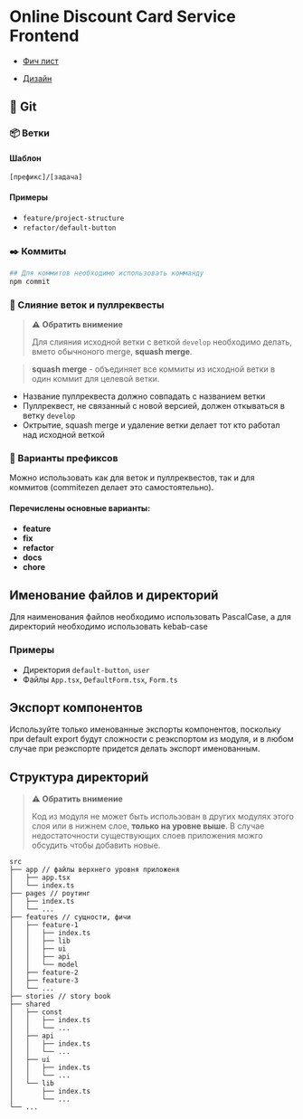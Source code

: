 # Online Discount Card Service Frontend

- [Фич лист](https://docs.google.com/spreadsheets/d/1GwV1-NoSkC2oHRamFoRoKfmjsDQTBtnCVACTTKllpCs/edit#gid=1450262909)

- [Дизайн](https://www.figma.com/file/3SieWKz3TaNqmqWhlz0dSt/Online-discount-card-service?type=design&node-id=41%3A2638&mode=design&t=eCfXjjFrXwwvUsxf-1)

## 💾 Git

### 📦 Ветки

#### Шаблон

`[префикс]/[задача]`

#### Примеры

- `feature/project-structure`
- `refactor/default-button`

### ✒️ Коммиты

```bash
## Для коммитов необходимо использовать комманду
npm commit
```

### 📝 Слияние веток и пуллреквесты

> ⚠️ **Обратить внимение**
>
> Для слияния исходной ветки с веткой `develop` необходимо делать, вмето обычноного merge, **squash merge**.

> **squash merge** - объединяет все коммиты из исходной ветки в один коммит для целевой ветки.

- Название пуллреквеста должно совпадать с названием ветки
- Пуллреквест, не связанный с новой версией, должен откываться в ветку `develop`
- Октрытие, squash merge и удаление ветки делает тот кто работал над исходной веткой

### 📌 Варианты префиксов

Можно использовать как для веток и пуллреквестов, так и для коммитов (commitezen делает это самостоятельно).

#### Перечислены основные варианты:

- **feature**
- **fix**
- **refactor**
- **docs**
- **chore**

## Именование файлов и директорий

Для наименования файлов необходимо использовать PascalCase, а для директорий необходимо использовать kebab-case

### Примеры

- Директория `default-button`, `user`
- Файлы `App.tsx`, `DefaultForm.tsx`, `Form.ts`

## Экспорт компонентов

Используйте только именованные экспорты компонентов, поскольку при default export будут сложности с реэкспортом из модуля, и в любом случае при реэкспорте придется делать экспорт именованным.

## Структура директорий

> ⚠️ **Обратить внимение**
>
> Код из модуля не может быть использован в других модулях этого слоя или в нижнем слое, **только на уровне выше**. В случае недостаточности существующих слоев приложения можго обсудить чтобы добавить новые.

```
src
├── app // файлы верхнего уровня приложеня
│   ├── app.tsx
│   └── index.ts
├── pages // роутинг
│   ├── index.ts
│   └── ...
├── features // сущности, фичи
│   ├── feature-1
│   │   ├── index.ts
│   │   ├── lib
│   │   ├── ui
│   │   ├── api
│   │   └── model
│   ├── feature-2
│   ├── feature-3
│   └── ...
├── stories // story book
├── shared
│   ├── const
│   │   ├── index.ts
│   │   └── ...
│   ├── api
│   │   ├── index.ts
│   │   └── ...
│   ├── ui
│   │   ├── index.ts
│   │   └── ...
│   └── lib
│       ├── index.ts
│       └── ...
└── ...

```
